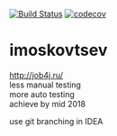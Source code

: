 [![Build Status](https://travis-ci.org/ilya-moskovtsev/imoskovtsev.svg?branch=master)](https://travis-ci.org/ilya-moskovtsev/imoskovtsev)
[![codecov](https://codecov.io/gh/ilya-moskovtsev/imoskovtsev/branch/master/graph/badge.svg)](https://codecov.io/gh/ilya-moskovtsev/imoskovtsev)

# imoskovtsev
http://job4j.ru/<br>
less manual testing<br>
more auto testing<br>
achieve by mid 2018

use git branching in IDEA